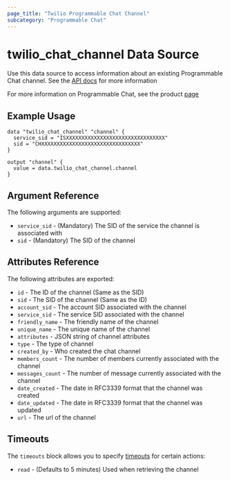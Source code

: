 ```yaml
---
page_title: "Twilio Programmable Chat Channel"
subcategory: "Programmable Chat"
---
```


# twilio_chat_channel Data Source

Use this data source to access information about an existing Programmable Chat channel. See the [API docs](https://www.twilio.com/docs/chat/rest/channel-resource) for more information

For more information on Programmable Chat, see the product [page](https://www.twilio.com/chat)

## Example Usage

```hcl
data "twilio_chat_channel" "channel" {
  service_sid = "ISXXXXXXXXXXXXXXXXXXXXXXXXXXXXXXXX"
  sid = "CHXXXXXXXXXXXXXXXXXXXXXXXXXXXXXXXX"
}

output "channel" {
  value = data.twilio_chat_channel.channel
}
```

## Argument Reference

The following arguments are supported:

- `service_sid` - (Mandatory) The SID of the service the channel is associated with
- `sid` - (Mandatory) The SID of the channel

## Attributes Reference

The following attributes are exported:

- `id` - The ID of the channel (Same as the SID)
- `sid` - The SID of the channel (Same as the ID)
- `account_sid` - The account SID associated with the channel
- `service_sid` - The service SID associated with the channel
- `friendly_name` - The friendly name of the channel
- `unique_name` - The unique name of the channel
- `attributes` - JSON string of channel attributes
- `type` - The type of channel
- `created_by` - Who created the chat channel
- `members_count` - The number of members currently associated with the channel
- `messages_count` - The number of message currently associated with the channel
- `date_created` - The date in RFC3339 format that the channel was created
- `date_updated` - The date in RFC3339 format that the channel was updated
- `url` - The url of the channel

## Timeouts

The `timeouts` block allows you to specify [timeouts](https://www.terraform.io/docs/configuration/resources.html#timeouts) for certain actions:

- `read` - (Defaults to 5 minutes) Used when retrieving the channel
